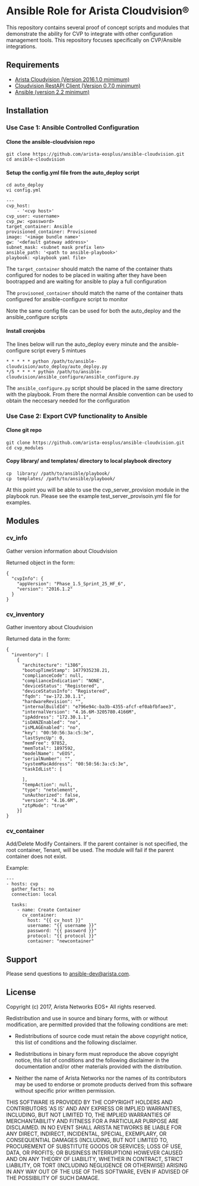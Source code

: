 # Ansible Role for Arista Cloudvision®
This repository contains several proof of concept scripts and modules that demonstrate the ability for CVP to integrate with other configuration management tools. This repository focuses specifically on CVP/Ansible integrations.

## Requirements
- [Arista Cloudvision (Version 2016.1.0 mimimum)](http://www.arista.com/en/products/eos/eos-cloudvision)
- [Cloudvision RestAPI Client (Version 0.7.0 minimum)](https://github.com/aristanetworks/cvprac)
- [Ansible (version 2.2 minimum)](https://github.com/ansible/ansible)

## Installation 
### Use Case 1: Ansible Controlled Configuration
#### Clone the ansible-cloudvision repo

```console
git clone https://github.com/arista-eosplus/ansible-cloudvision.git 
cd ansible-cloudvision
```
#### Setup the config.yml file from the auto_deploy script
```
cd auto_deploy
vi config.yml

---
cvp_host:
    - '<cvp host>'
cvp_user: <username>
cvp_pw: <password>
target_container: Ansible
provisioned_container: Provisioned
image: '<image bundle name>'
gw: '<default gateway address>'
subnet_mask: <subnet mask prefix len>
ansible_path: '<path to ansible-playbook>'
playbook: <playbook yaml file>

```

The `target_container` should match the name of the container thats configured for nodes to be placed in waiting after they have been bootrapped and are waiting for ansible to play a full configuration

The `provisoned_container` should match the name of the container thats configured for ansible-configure script to monitor

Note the same config file can be used for both the auto_deploy and the ansible_configure scripts

#### Install cronjobs 

The lines below will run the auto_deploy every minute and the ansible-configure script every 5 mintues
```console
* * * * * python /path/to/ansible-cloudvision/auto_deploy/auto_deploy.py
*/5 * * * * python /path/to/ansible-cloudvision/ansible_configure/ansible_configure.py
```

The `ansible_configure.py` script should be placed in the same directory with the playbook.  From there the normal Ansible convention can be used to obtain the neccesary needed for the configuration

### Use Case 2: Export CVP functionality to Ansible

#### Clone git repo
```console
git clone https://github.com/arista-eosplus/ansible-cloudvision.git
cd cvp_modules
```
#### Copy library/ and templates/ directory to local playbook directory
``` 
cp  library/ /path/to/ansible/playbook/
cp  templates/ /path/to/ansible/playbook/ 
```
At this point you will be able to use the cvp_server_provision module in the playbook run.
Please see the example test_server_provisoin.yml file for examples.

## Modules
### cv_info
Gather version information about Cloudvision

Returned object in the form:
```
{
  "cvpInfo": {
    "appVersion": "Phase_1.5_Sprint_25_HF_6",
    "version": "2016.1.2"
  }
}
```

### cv_inventory
Gather inventory about Cloudvision

Returned data in the form:
```
{
  "inventory": [
    {
      "architecture": "i386",
      "bootupTimeStamp": 1477935238.21,
      "complianceCode": null,
      "complianceIndication": "NONE",
      "deviceStatus": "Registered",
      "deviceStatusInfo": "Registered",
      "fqdn": "sw-172.30.1.1",
      "hardwareRevision": "",
      "internalBuildId": "e796e94c-ba3b-4355-afcf-ef0abfbfaee3",
      "internalVersion": "4.16.6M-3205780.4166M",
      "ipAddress": "172.30.1.1",
      "isDANZEnabled": "no",
      "isMLAGEnabled": "no",
      "key": "00:50:56:3a:c5:3e",
      "lastSyncUp": 0,
      "memFree": 97852,
      "memTotal": 1897592,
      "modelName": "vEOS",
      "serialNumber": "",
      "systemMacAddress": "00:50:56:3a:c5:3e",
      "taskIdList": [

      ],
      "tempAction": null,
      "type": "netelement",
      "unAuthorized": false,
      "version": "4.16.6M",
      "ztpMode": "true"
    }]
}
```

### cv_container
Add/Delete Modify Containers. If the parent container is not specified, the
root container, Tenant, will be used. The module will fail if the parent
container does not exist.

Example:
```
---
- hosts: cvp
  gather_facts: no
  connection: local

  tasks:
    - name: Create Container
      cv_container:
        host: "{{ cv_host }}"
        username: "{{ username }}"
        password: "{{ password }}"
        protocol: "{{ protocol }}"
        container: "newcontainer"
```

## Support

Please send questions to ansible-dev@arista.com.

## License

Copyright (c) 2017, Arista Networks EOS+
All rights reserved.

Redistribution and use in source and binary forms, with or without
modification, are permitted provided that the following conditions are
met:

* Redistributions of source code must retain the above copyright notice,
  this list of conditions and the following disclaimer.

* Redistributions in binary form must reproduce the above copyright
  notice, this list of conditions and the following disclaimer in the
  documentation and/or other materials provided with the distribution.

* Neither the name of Arista Networks nor the names of its
  contributors may be used to endorse or promote products derived from
  this software without specific prior written permission.

THIS SOFTWARE IS PROVIDED BY THE COPYRIGHT HOLDERS AND CONTRIBUTORS
'AS IS' AND ANY EXPRESS OR IMPLIED WARRANTIES, INCLUDING, BUT NOT
LIMITED TO, THE IMPLIED WARRANTIES OF MERCHANTABILITY AND FITNESS FOR
A PARTICULAR PURPOSE ARE DISCLAIMED. IN NO EVENT SHALL ARISTA NETWORKS
BE LIABLE FOR ANY DIRECT, INDIRECT, INCIDENTAL, SPECIAL, EXEMPLARY, OR
CONSEQUENTIAL DAMAGES (INCLUDING, BUT NOT LIMITED TO, PROCUREMENT OF
SUBSTITUTE GOODS OR SERVICES; LOSS OF USE, DATA, OR PROFITS; OR
BUSINESS INTERRUPTION) HOWEVER CAUSED AND ON ANY THEORY OF LIABILITY,
WHETHER IN CONTRACT, STRICT LIABILITY, OR TORT (INCLUDING NEGLIGENCE
OR OTHERWISE) ARISING IN ANY WAY OUT OF THE USE OF THIS SOFTWARE, EVEN
IF ADVISED OF THE POSSIBILITY OF SUCH DAMAGE.

